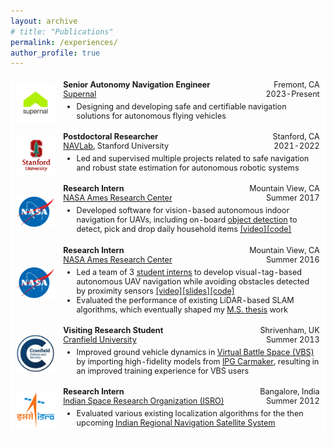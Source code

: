 ```yaml
---
layout: archive
# title: "Publications"
permalink: /experiences/
author_profile: true
---
```


<table style='font-size:90%;width:100%'>
  <style>
    table{
    border-collapse: collapse;
    border-spacing: 0;
    border:2px solid #ffffff
    }
    th{
    border:2px solid #ffffff;
    }
    td{
    border:1px solid #ffffff;
    }
  </style>
  <tr>
      <td width="15%"><center><img style="max-height:100px;" src="/images/experiences/supernal.jpg"/></center></td>
      <td width="85%">
      <p style="text-align:left;margin:0;padding:0;"><b>Senior Autonomy Navigation Engineer</b><span style="float:right;">Fremont, CA</span></p>
      <p style="text-align:left;margin:0;padding:0;"><a href="https://supernal.aero/" target="_blank" rel="noopener noreferrer">Supernal</a><span style="float:right;">2023-Present</span></p>
      <ul style="margin-top:5px;">
        <li>Designing and developing safe and certifiable navigation solutions for autonomous flying vehicles</li>
      </ul>
      </td>
  </tr>
  <tr>
      <td width="15%"><center><img style="max-height:100px;" src="/images/experiences/stanford.png"/></center></td>
      <td width="85%">
      <p style="text-align:left;margin:0;padding:0;"><b>Postdoctoral Researcher</b><span style="float:right;">Stanford, CA</span></p>
      <p style="text-align:left;margin:0;padding:0;"><a href="https://navlab.stanford.edu/" target="_blank" rel="noopener noreferrer">NAVLab</a>, Stanford University<span style="float:right;">2021-2022</span></p>
      <ul style="margin-top:5px;">
        <li>Led and supervised multiple projects related to safe navigation and robust state estimation for autonomous robotic systems</li>
      </ul>
      </td>
  </tr>
  <tr>
      <td width="15%"><center><img style="max-height:80px;" src="/images/experiences/nasa.png"/></center></td>
      <td width="85%">
      <p style="text-align:left;margin:0;padding:0;"><b>Research Intern</b><span style="float:right;">Mountain View, CA</span></p>
      <p style="text-align:left;margin:0;padding:0;"><a href="https://www.nasa.gov/ames" target="_blank" rel="noopener noreferrer">NASA Ames Research Center</a><span style="float:right;">Summer 2017</span></p>
      <ul style="margin-top:5px;">
        <li>Developed software for vision-based autonomous indoor navigation for UAVs, including on-board <a href="https://github.com/leggedrobotics/darknet_ros" target="_blank" rel="noopener noreferrer">object detection</a> to detect, pick and drop daily household items <a href="https://youtu.be/1R8An5T2L9s" target="_blank" rel="noopener noreferrer">[video]</a><a href="https://github.com/IeiuniumLux/Visual-SLAM" target="_blank" rel="noopener noreferrer">[code]</a></li>
      </ul>
      </td>
  </tr>
  <tr>
      <td width="15%"><center><img style="max-height:80px;" src="/images/experiences/nasa.png"/></center></td>
      <td width="85%">
      <p style="text-align:left;margin:0;padding:0;"><b>Research Intern</b><span style="float:right;">Mountain View, CA</span></p>
      <p style="text-align:left;margin:0;padding:0;"><a href="https://www.nasa.gov/ames" target="_blank" rel="noopener noreferrer">NASA Ames Research Center</a><span style="float:right;">Summer 2016</span></p>
      <ul style="margin-top:5px;">
        <li>Led a team of 3 <a href="https://www.nasa.gov/aeroresearch/resources/armd-marti/" target="_blank" rel="noopener noreferrer">student interns</a> to develop visual-tag-based autonomous UAV navigation while avoiding obstacles detected by proximity sensors <a href="https://youtu.be/V9LUe_6p2x4" target="_blank" rel="noopener noreferrer">[video]</a><a href="https://docs.google.com/presentation/d/1WXCBXRb7N5PmyjK5uE_HmTWABtvwkEM-ZWqlsOE4L5Y/edit?usp=sharing" target="_blank" rel="noopener noreferrer">[slides]</a><a href="https://github.com/abencomo/AutonomousFlight" target="_blank" rel="noopener noreferrer">[code]</a></li>
        <li>Evaluated the performance of existing LiDAR-based SLAM algorithms, which eventually shaped my <a href="https://www.ideals.illinois.edu/handle/2142/97501" target="_blank" rel="noopener noreferrer">M.S. thesis</a> work</li>
      </ul>
      </td>
  </tr>
  <tr>
      <td width="15%"><center><img style="max-height:80px;" src="/images/experiences/cranfield.jpg"/></center></td>
      <td width="85%">
      <p style="text-align:left;margin:0;padding:0;"><b>Visiting Research Student</b><span style="float:right;">Shrivenham, UK</span></p>
      <p style="text-align:left;margin:0;padding:0;"><a href="https://www.cranfield.ac.uk/" target="_blank" rel="noopener noreferrer">Cranfield University</a><span style="float:right;">Summer 2013</span></p>
      <ul style="margin-top:5px;">
        <li>Improved ground vehicle dynamics in <a href="https://bisimulations.com/products/vbs3" target="_blank" rel="noopener noreferrer">Virtual Battle Space (VBS)</a> by importing high-fidelity models from <a href="https://ipg-automotive.com/en/products-solutions/software/carmaker/" target="_blank" rel="noopener noreferrer">IPG Carmaker</a>, resulting in an improved training experience for VBS users</li>
      </ul>
      </td>
  </tr>
  <tr>
      <td width="15%"><center><img style="max-height:80px;" src="/images/experiences/isro.png"/></center></td>
      <td width="85%">
      <p style="text-align:left;margin:0;padding:0;"><b>Research Intern</b><span style="float:right;">Bangalore, India</span></p>
      <p style="text-align:left;margin:0;padding:0;"><a href="https://www.isro.gov.in/about-isro/u-r-rao-satellite-centre-ursc" target="_blank" rel="noopener noreferrer">Indian Space Research Organization (ISRO)</a><span style="float:right;">Summer 2012</span></p>
      <ul style="margin-top:5px;">
        <li>Evaluated various existing localization algorithms for the then upcoming <a href="https://www.isro.gov.in/irnss-programme" target="_blank" rel="noopener noreferrer">Indian Regional Navigation Satellite System</a></li>
      </ul>
      </td>
  </tr>
</table>